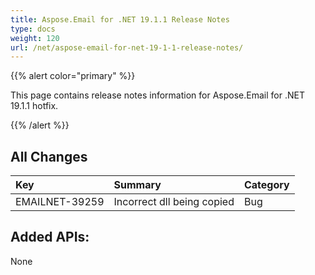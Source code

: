 ```yaml
---
title: Aspose.Email for .NET 19.1.1 Release Notes
type: docs
weight: 120
url: /net/aspose-email-for-net-19-1-1-release-notes/
---
```


{{% alert color="primary" %}} 

This page contains release notes information for Aspose.Email for .NET 19.1.1 hotfix.

{{% /alert %}} 
## **All Changes**


|**Key**|**Summary**|**Category**|
| :- | :- | :- |
|EMAILNET-39259|Incorrect dll being copied|Bug|

## **Added APIs:**
None
